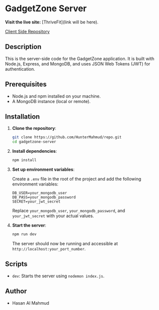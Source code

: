 # GadgetZone Server

**Visit the live site:** [ThriveFit](link will be here).

[Client Side Repository](https://github.com/HunterMahmud/repo)

## Description

This is the server-side code for the GadgetZone application. It is built with Node.js, Express, and MongoDB, and uses JSON Web Tokens (JWT) for authentication.

## Prerequisites

- Node.js and npm installed on your machine.
- A MongoDB instance (local or remote).

## Installation

1. **Clone the repository**:

   ```sh
   git clone https://github.com/HunterMahmud/repo.git
   cd gadgetzone-server
   ```

2. **Install dependencies**:

   ```sh
   npm install
   ```

3. **Set up environment variables**:

   Create a `.env` file in the root of the project and add the following environment variables:

   ```env
   DB_USER=your_mongodb_user
   DB_PASS=your_mongodb_password
   SECRET=your_jwt_secret
   ```

   Replace `your_mongodb_user`, `your_mongodb_password`, and `your_jwt_secret` with your actual values.

4. **Start the server**:

   ```sh
   npm run dev
   ```

   The server should now be running and accessible at `http://localhost:your_port_number`.

## Scripts

- `dev`: Starts the server using `nodemon index.js`.

## Author

- Hasan Al Mahmud
